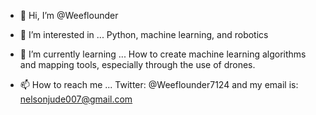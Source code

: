 - 👋 Hi, I’m @Weeflounder

- 👀 I’m interested in ... Python, machine learning, and robotics

- 🌱 I’m currently learning ... How to create machine learning algorithms and mapping tools, especially through the use of drones.

- 📫 How to reach me ... Twitter: @Weeflounder7124  and my email is: nelsonjude007@gmail.com 

<!---
Weeflounder/Weeflounder is a ✨ special ✨ repository because its `README.md` (this file) appears on your GitHub profile.
You can click the Preview link to take a look at your changes.
--->
